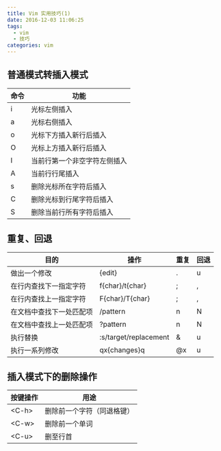 ```yaml
---
title: Vim 实用技巧(1)
date: 2016-12-03 11:06:25
tags: 
  - vim
  - 技巧
categories: vim
---
```


## 普通模式转插入模式

命令 | 功能
-- | --
i | 光标左侧插入
a | 光标右侧插入
o | 光标下方插入新行后插入
O | 光标上方插入新行后插入
I | 当前行第一个非空字符左侧插入
A | 当前行行尾插入
s | 删除光标所在字符后插入
C | 删除光标到行尾字符后插入
S | 删除当前行所有字符后插入

<!-- more -->

## 重复、回退

目的 | 操作 | 重复 | 回退
-- | -- | -- | --
做出一个修改 | {edit} | . | u
在行内查找下一指定字符 | f{char}/t{char} | ; | ,
在行内查找上一指定字符 | F{char}/T{char} | ; | ,
在文档中查找下一处匹配项 | /pattern<CR> | n | N
在文档中查找上一处匹配项 | ?pattern<CR> | n | N
执行替换 | :s/target/replacement | & | u
执行一系列修改 | qx{changes}q | @x | u 

## 插入模式下的删除操作

按键操作 | 用途
-- | --
&lt;C-h&gt; | 删除前一个字符（同退格键）
&lt;C-w&gt; | 删除前一个单词
&lt;C-u&gt; | 删至行首
